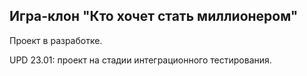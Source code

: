 ## Игра-клон "Кто хочет стать миллионером"
Проект в разработке.

UPD 23.01: проект на стадии интеграционного тестирования.
